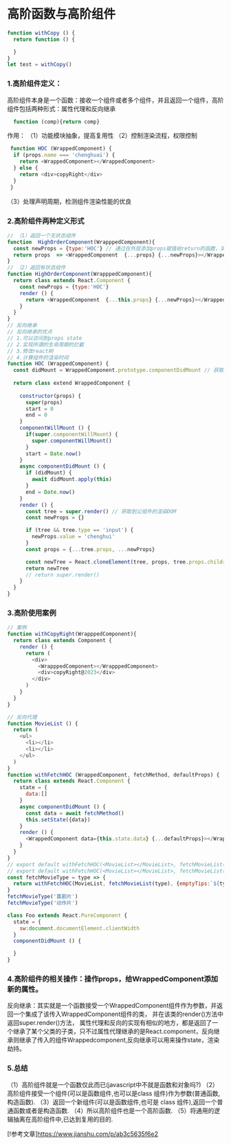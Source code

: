 # 高阶函数与高阶组件
```js
function withCopy () {
  return function () {

  }
}
let test = withCopy()
```
### 1.高阶组件定义：
高阶组件本身是一个函数：接收一个组件或者多个组件，并且返回一个组件，高阶组件包括两种形式：属性代理和反向继承
```js
  function (comp){return comp}
```
作用：
（1）功能模块抽象，提高复用性
（2）控制渲染流程，权限控制
```js
 function HOC (WrappedComponent) {
  if (props.name === 'chenghuai') {
    return <WrappedComponent></WrappedComponent>
  } else {
    return <div>copyRight</div>
  }
 }
```
（3）处理声明周期，检测组件渲染性能的优良
### 2.高阶组件两种定义形式
```js
// （1）返回一个无状态组件
function  HighOrderComponent(WrapppedComponent){
  const newProps = {type:'HOC'} // 通过在外层添加props赋值给return的函数，实现了属性代理
  return props  => <WrappedComponent  {...props} {...newProps}></WrappedComponent>
}
// （2）返回有状态组件
function HighOrderComponent(WrapppedComponent){
  return class extends React.Component {
    const newProps = {type:'HOC'}
    render () {
      return <WrappedComponent  {...this.props} {...newProps}></WrappedComponent>
    }
  }
}
// 反向继承
// 反向继承的优点
// 1.可以访问到props state
// 2.实现所谓的生命周期的拦截
// 3.修改react树
// 4.计算组件的渲染时间
function HOC (WrappedComponent) {
  const didMount = WrappedComponent.prototype.componentDidMount // 获取到父组件的生命周期
  
  return class extend WrappedComponent {
    
    constructor(props) {
      super(props)
      start = 0
      end = 0
    }
    componentWillMount () {
      if(super.componentWillMount) {
        super.componentWillMount()
      }
      start = Date.now()
    }
    async componentDidMount () {
      if (didMount) {
        await didMount.apply(this)
      }
      end = Date.now()
    }
    render () {
      const tree = super.render() // 获取到父组件的渲染DOM
      const newProps = {}

      if (tree && tree.type == 'input') {
        newProps.value = 'chenghui'
      }
      const props = {...tree.props, ...newProps}

      const newTree = React.cloneElement(tree, props, tree.props.children)
      return newTree
      // return super.render()
    }
  }
}
```
### 3.高阶使用案例
```js
// 案例
function withCopyRight(WrapppedComponent){
  return class extends Component {
    render () {
      return (
        <div>
          <WrapppedComponent></WrapppedComponent>
          <div>copyRight@2023</div>
        </div>
      )
    }
  }
}
```
```js
// 反向代理
function MovieList () {
  return (
    <ul>
      <li></li>
      <li></li>
    </ul>
  )
}
function withFetchHOC (WrappedComponent, fetchMethod, defaultProps) {
  return class extends React.Component {
    state = {
      data:[]
    }
    async componentDidMount () {
      const data = await fetchMethod()
      this.setState({data})
    }
    render () {
      <WrappedComponent data={this.state.data} {...defaultProps}></WrappedComponent>
    }
  }
}
// export default withFetchHOC(<MovieList></MovieList>, fetchMovieList('喜剧'), {emptyTips:'喜剧片列表为空'})
// export default withFetchHOC(<MovieList></MovieList>, fetchMovieList('动作片'), {emptyTips:'动作片列表为空'})
const fetchMovieType = type => {
  return withFetchHOC(MovieList, fetchMovieList(type), {emptyTips:`${type}为空`})
}
fetchMovieType('喜剧片')
fetchMovieType('动作片')
```
```js
class Foo extends React.PureComponent {
  state = {
    sw:document.documentElement.clientWidth
  }
  componentDidMount () {

  }
}
```
### 4.高阶组件的相关操作：操作props，给WrappedComponent添加新的属性。
反向继承：其实就是一个函数接受一个WrappedComponent组件作为参数，并返回一个集成了该传入WrappedComponent组件的类，
并在该类的render()方法中返回super.render()方法，
属性代理和反向的实现有相似的地方，都是返回了一个继承了某个父类的子类，只不过属性代理继承的是React.component，反向继承则继承了传入的组件Wrappedcomponent,反向继承可以用来操作state，渲染劫持。
### 5.总结
（1）高阶组件就是一个函数仅此而已(javascript中不就是函数和对象吗?)
（2）高阶组件接受一个组件(可以是函数组件,也可以是class 组件)作为参数(普通函数,构造函数).
（3）返回一个新组件(可以是函数组件,也可是 class 组件),返回一个普通函数或者是构造函数.
（4）所以高阶组件也是一个高阶函数.
（5）将通用的逻辑抽离在高阶组件中,已达到复用的目的.

[!参考文章]https://www.jianshu.com/p/ab3c5635f6e2